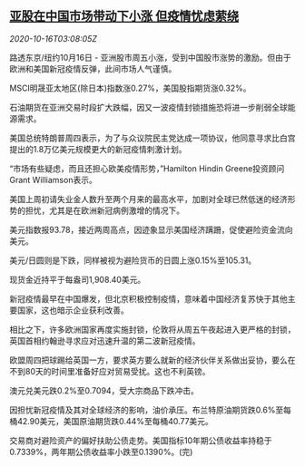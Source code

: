 <!--1602818594000-->
[亚股在中国市场带动下小涨 但疫情忧虑萦绕](https://cn.reuters.com/article/asia-financial-markets-1016-fri-idCNKBS2710CW)
------

<div><i>2020-10-16T03:08:05Z</i></div><p>路透东京/纽约10月16日 - 亚洲股市周五小涨，受到中国股市涨势的激励。但由于欧洲和美国新冠疫情反弹，此间市场人气谨慎。</p><p>MSCI明晟亚太地区(除日本)指数涨0.27%，美国股指期货涨0.32%。</p><p>石油期货在亚洲交易时段扩大跌幅，因又一波疫情封锁措施恐将进一步削弱全球能源需求。</p><p>美国总统特朗普周四表示，为了与众议院民主党达成一项协议，他同意寻求比白宫提出的1.8万亿美元规模更大的新冠疫情刺激计划。</p><p>“市场有些疑虑，而且还担心欧美疫情形势，”Hamilton Hindin Greene投资顾问Grant Williamson表示。</p><p>美国上周初请失业金人数升至两个月来的最高水平，加剧对全球已然低迷的经济形势的担忧，尤其是在欧洲新冠病例激增的情况下。</p><p>美元指数报93.78，接近两周高点，因迹象显示美国经济蹒跚，促使避险资金流向美元。</p><p>美元/日圆则是下跌，同样被视为避险货币的日圆上涨0.15%至105.31。</p><p>现货金近持平于每盎司1,908.40美元。</p><p>新冠疫情最早在中国爆发，但北京积极控制疫情，意味着中国经济复苏快于其他主要国家，这也暗示企业获利改善。</p><p>相比之下，许多欧洲国家再度实施封锁，伦敦将从周五午夜起进入更严格的封锁，英国首相约翰逊寻求应对迅速升温的第二波新冠疫情。</p><p>欧盟周四把球踢给英国一方，要求英方要么就新的经济伙伴关系做出妥协，要么在不到80天的时间里准备好应对贸易受扰。这也不利英镑。</p><p>澳元兑美元跌0.2%至0.7094，受大宗商品下跌冲击。</p><p>因担忧新冠疫情及其对全球经济的影响，油价承压。布兰特原油期货跌0.6%至每桶42.90美元，美国原油期货跌0.44%至每桶40.77美元。</p><p>交易商对避险资产的偏好扶助公债走势。美国指标10年期公债收益率持稳于0.7339%，两年期公债收益率小跌至0.1390%。(完)</p>
